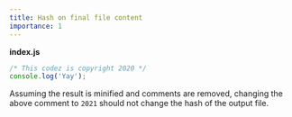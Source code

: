 ```yaml
---
title: Hash on final file content
importance: 1
---
```


**index.js**

```js
/* This codez is copyright 2020 */
console.log('Yay');
```

Assuming the result is minified and comments are removed, changing the above comment to `2021` should not change the hash of the output file.
